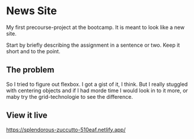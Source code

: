 # News Site

My first precourse-project at the bootcamp. It is meant to look like a new site.

Start by briefly describing the assignment in a sentence or two. Keep it short and to the point.

## The problem

So I tried to figure out flexbox. I got a gist of it, I think. But I really stuggled with centering objects and if I had morde time I would look in to it more, or maby try the grid-technologie to see the difference.

## View it live
https://splendorous-zuccutto-510eaf.netlify.app/
